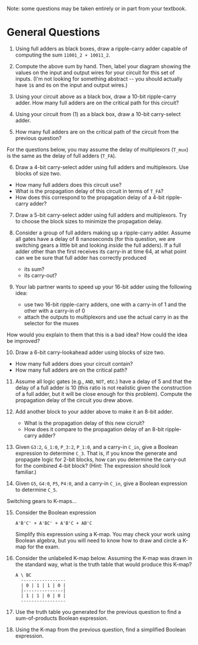 Note: some questions may be taken entirely or in part from your textbook.

# General Questions

1. Using full adders as black boxes,
draw a ripple-carry adder capable of computing the sum `11001_2 + 10011_2`.

2. Compute the above sum by hand.
Then, label your diagram showing the values on the input and output wires for
your circuit for this set of inputs.
(I'm not looking for something abstract --
you should actually have `1`s and `0`s on the input and output wires.)

3. Using your circuit above as a black box,
draw a 10-bit ripple-carry adder.
How many full adders are on the critical path for this circuit?

4. Using your circuit from (1) as a black box,
draw a 10-bit carry-select adder.

5. How many full adders are on the critical path of the circuit from the
previous question?

For the questions below,
you may assume the delay of multiplexors (`T_mux`) is the same as the delay
of full adders (`T_FA`).

6. Draw a 4-bit carry-select adder using full adders and multiplexors.
Use blocks of size two.
* How many full adders does this circuit use?
* What is the propagation delay of this circuit in terms of `T_FA`?
* How does this correspond to the propagation delay of a 4-bit ripple-carry
  adder?

7. Draw a 5-bit carry-select adder using full adders and multiplexors.
Try to choose the block sizes to minimize the propagation delay.

8. Consider a group of full adders making up a ripple-carry adder.
Assume all gates have a delay of 8 nanoseconds
(for this question,
we are switching gears a little bit and looking *inside* the full adders).
If a full adder other than the first receives its carry-in at time 64,
at what point can we be sure that full adder has correctly produced
    * its sum?
    * its carry-out?

9. Your lab partner wants to speed up your 16-bit adder using the following
idea:
    * use two 16-bit ripple-carry adders,
      one with a carry-in of 1 and the other with a carry-in of 0
    * attach the outputs to multiplexors and use the actual carry in as the
      selector for the muxes

How would you explain to them that this is a bad idea?
How could the idea be improved?

10. Draw a 6-bit carry-lookahead adder using blocks of size two.
* How many full adders does your circuit contain?
* How many full adders are on the critical path?

11. Assume all logic gates (e.g., `AND`, `NOT`, etc.) have a delay of 5
and that the delay of a full adder is 10
(this ratio is not realistic given the construction of a full adder,
but it will be close enough for this problem).
Compute the propagation delay of the circuit you drew above.

12. Add another block to your adder above to make it an 8-bit adder.
    * What is the propagation delay of this new cicruit?
    * How does it compare to the propagation delay of an 8-bit ripple-carry
      adder?

13. Given `G3:2`, `G_1:0`, `P_3:2`, `P_1:0`, and a carry-in `C_in`,
give a Boolean expression to determine `C_3`.
That is, if you know the generate and propagate logic for 2-bit blocks,
how can you determine the carry-out for the combined 4-bit block?
(Hint: The expression should look familiar.)

14. Given `G5`, `G4:0`, `P5`, `P4:0`, and a carry-in `C_in`,
give a Boolean expression to determine `C_5`.

Switching gears to K-maps...

15. Consider the Boolean expression
    ```
    A'B'C' + A'BC' + A'B'C + AB'C
    ```
    Simplify this expression using a K-map.
    You may check your work using Boolean algebra,
    but you will need to know how to draw and circle a K-map for the exam.

16. Consider the unlabeled K-map below.
    Assuming the K-map was drawn in the standard way,
    what is the truth table that would produce this K-map?
    ```
    A \ BC
      -----------------
      | 0 | 1 | 1 | 0 |
      |---------------|
      | 1 | 1 | 0 | 0 |
      -----------------
    ```

17. Use the truth table you generated for the previous question to find a
    sum-of-products Boolean expression.

18. Using the K-map from the previous question,
    find a simplified Boolean expression.
